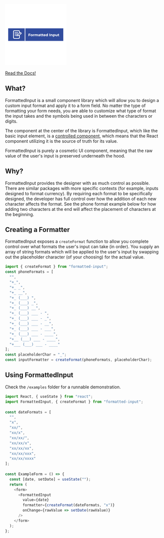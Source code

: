 ![header](/img/formatted-input-logo.png)

[Read the Docs!](https://citybaseinc.github.io/formatted-input)


## What?

FormattedInput is a small component library which will allow you to design a custom input format and apply it to a form field. No matter the type of formatting your form needs, you are able to customize what type of format the input takes and the symbols being used in between the characters or digits.

The component at the center of the library is FormattedInput, which like the basic input element, is a [controlled component](https://reactjs.org/docs/forms.html#controlled-components), which means that the React component utilizing it is the source of truth for its value.

FormattedInput is purely a cosmetic UI component, meaning that the raw value of the user's input is preserved underneath the hood.

## Why?

FormattedInput provides the designer with as much control as possible. There are similar packages with more specific contexts (for example, inputs designed to format currency). By requiring each format to be specifically designed, the developer has full control over how the addition of each new character affects the format. See the phone format example below for how adding two characters at the end will affect the placement of characters at the beginning.

## Creating a Formatter

FormattedInput exposes a `createFormat` function to allow you complete control over what formats the user's input can take (in order). You supply an array of string formats which will be applied to the user's input by swapping out the placeholder character (of your choosing) for the actual value.

```javascript
import { createFormat } from "formatted-input";
const phoneFormats = [
  "",
  "+_",
  "+_ _",
  "+_ __",
  "+_ (___) ",
  "+_ (___) _",
  "+_ (___) __",
  "+_ (___) ___ - ",
  "+_ (___) ___ - _",
  "+_ (___) ___ - __",
  "+_ (___) ___ - ___",
  "+_ (___) ___ - ____",
  "+__ (___) ___ - ____",
  "+___ (___) ___ - ____"
];
const placeholderChar = "_";
const inputFormatter = createFormat(phoneFormats, placeholderChar);
```

## Using FormattedInput

Check the `/examples` folder for a runnable demonstration.

```javascript
import React, { useState } from "react";
import FormattedInput, { createFormat } from "formatted-input";

const dateFormats = [
  "",
  "x",
  "xx/",
  "xx/x",
  "xx/xx/",
  "xx/xx/x",
  "xx/xx/xx",
  "xx/xx/xxx",
  "xx/xx/xxxx"
];

const ExampleForm = () => {
  const [date, setDate] = useState("");
  return (
    <form>
      <FormattedInput
        value={date}
        formatter={createFormat(dateFormats, "x")}
        onChange={rawValue => setDate(rawValue)}
      />
    </form>
  );
};
```
